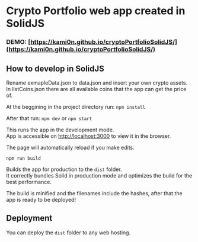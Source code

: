 # Crypto Portfolio web app created in SolidJS

### DEMO: [https://kami0n.github.io/cryptoPortfolioSolidJS/](https://kami0n.github.io/cryptoPortfolioSolidJS/)

## How to develop in SolidJS

Rename exmapleData.json to data.json and insert your own crypto assets.<br>
In listCoins.json there are all available coins that the app can get the price of.

At the beggining in the project directory run:
`npm install`

After that run:
`npm dev` or `npm start`

This runs the app in the development mode.<br>
App is accessible on [http://localhost:3000](http://localhost:3000) to view it in the browser.

The page will automatically reload if you make edits.<br>

`npm run build`

Builds the app for production to the `dist` folder.<br>
It correctly bundles Solid in production mode and optimizes the build for the best performance.

The build is minified and the filenames include the hashes, after that the app is ready to be deployed!

## Deployment

You can deploy the `dist` folder to any web hosting.
